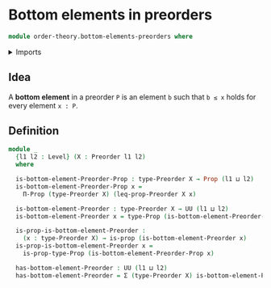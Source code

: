 # Bottom elements in preorders

```agda
module order-theory.bottom-elements-preorders where
```

<details><summary>Imports</summary>

```agda
open import foundation.dependent-pair-types
open import foundation.propositions
open import foundation.universe-levels

open import order-theory.preorders
```

</details>

## Idea

A **bottom element** in a preorder `P` is an element `b` such that `b ≤ x` holds
for every element `x : P`.

## Definition

```agda
module _
  {l1 l2 : Level} (X : Preorder l1 l2)
  where

  is-bottom-element-Preorder-Prop : type-Preorder X → Prop (l1 ⊔ l2)
  is-bottom-element-Preorder-Prop x =
    Π-Prop (type-Preorder X) (leq-prop-Preorder X x)

  is-bottom-element-Preorder : type-Preorder X → UU (l1 ⊔ l2)
  is-bottom-element-Preorder x = type-Prop (is-bottom-element-Preorder-Prop x)

  is-prop-is-bottom-element-Preorder :
    (x : type-Preorder X) → is-prop (is-bottom-element-Preorder x)
  is-prop-is-bottom-element-Preorder x =
    is-prop-type-Prop (is-bottom-element-Preorder-Prop x)

  has-bottom-element-Preorder : UU (l1 ⊔ l2)
  has-bottom-element-Preorder = Σ (type-Preorder X) is-bottom-element-Preorder
```
